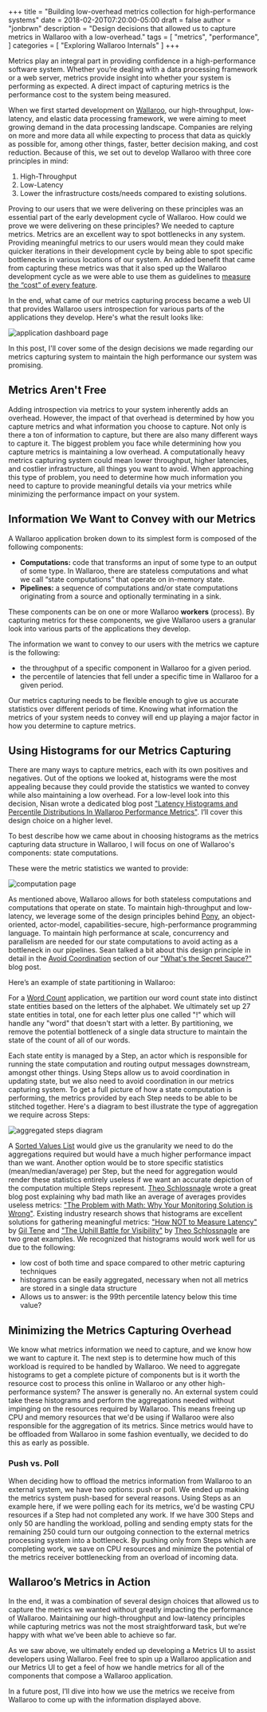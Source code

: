+++
title = "Building low-overhead metrics collection for high-performance systems"
date = 2018-02-20T07:20:00-05:00
draft = false
author = "jonbrwn"
description = "Design decisions that allowed us to capture metrics in Wallaroo with a low-overhead."
tags = [
    "metrics",
    "performance",
]
categories = [
    "Exploring Wallaroo Internals"
]
+++

Metrics play an integral part in providing confidence in a high-performance software system. Whether you’re dealing with a data processing framework or a web server, metrics provide insight into whether your system is performing as expected. A direct impact of capturing metrics is the performance cost to the system being measured.

When we first started development on [Wallaroo](https://github.com/WallarooLabs/Wallaroo), our high-throughput, low-latency, and elastic data processing framework, we were aiming to meet growing demand in the data processing landscape. Companies are relying on more and more data all while expecting to process that data as quickly as possible for, among other things, faster, better decision making, and cost reduction. Because of this, we set out to develop Wallaroo with three core principles in mind:

1. High-Throughput
2. Low-Latency
3. Lower the infrastructure costs/needs compared to existing solutions.

Proving to our users that we were delivering on these principles was an essential part of the early development cycle of Wallaroo. How could we prove we were delivering on these principles? We needed to capture metrics. Metrics are an excellent way to spot bottlenecks in any system. Providing meaningful metrics to our users would mean they could make quicker iterations in their development cycle by being able to spot specific bottlenecks in various locations of our system. An added benefit that came from capturing these metrics was that it also sped up the Wallaroo development cycle as we were able to use them as guidelines to [measure the “cost” of every feature](https://blog.wallaroolabs.com/2017/06/whats-the-secret-sauce/#measure-the-cost-of-every-feature).

In the end, what came of our metrics capturing process became a web UI that provides Wallaroo users introspection for various parts of the applications they develop. Here's what the result looks like:

![application dashboard page](/images/post/performance-metrics-overview/application-dashboard-page.png)

In this post, I'll cover some of the design decisions we made regarding our metrics capturing system to maintain the high performance our system was promising.

## Metrics Aren't Free

Adding introspection via metrics to your system inherently adds an overhead. However, the impact of that overhead is determined by how you capture metrics and what information you choose to capture. Not only is there a ton of information to capture, but there are also many different ways to capture it. The biggest problem you face while determining how you capture metrics is maintaining a low overhead. A computationally heavy metrics capturing system could mean lower throughput, higher latencies, and costlier infrastructure, all things you want to avoid. When approaching this type of problem, you need to determine how much information you need to capture to provide meaningful details via your metrics while minimizing the performance impact on your system.

## Information We Want to Convey with our Metrics

A Wallaroo application broken down to its simplest form is composed of the following components:

- **Computations:** code that transforms an input of some type to an output of some type. In Wallaroo, there are stateless computations and what we call “state computations” that operate on in-memory state.
- **Pipelines:** a sequence of computations and/or state computations originating from a source and optionally terminating in a sink.

These components can be on one or more Wallaroo **workers** (process). By capturing metrics for these components, we give Wallaroo users a granular look into various parts of the applications they develop.

The information we want to convey to our users with the metrics we capture is the following:

  - the throughput of a specific component in Wallaroo for a given period.
  - the percentile of latencies that fell under a specific time in Wallaroo for a given period.

Our metrics capturing needs to be flexible enough to give us accurate statistics over different periods of time. Knowing what information the metrics of your system needs to convey will end up playing a major factor in how you determine to capture metrics.

## Using Histograms for our Metrics Capturing

There are many ways to capture metrics, each with its own positives and negatives. Out of the options we looked at, histograms were the most appealing because they could provide the statistics we wanted to convey while also maintaining a low overhead. For a low-level look into this decision, Nisan wrote a dedicated blog post  ["Latency Histograms and Percentile Distributions In Wallaroo Performance Metrics"](https://blog.wallaroolabs.com/2018/02/latency-histograms-and-percentile-distributions-in-wallaroo-performance-metrics/). I’ll cover this design choice on a higher level.

To best describe how we came about in choosing histograms as the metrics capturing data structure in Wallaroo, I will focus on one of Wallaroo's components: state computations.

These were the metric statistics we wanted to provide:

![computation page](/images/post/performance-metrics-overview/computation-detailed-metrics-page.png)

As mentioned above, Wallaroo allows for both stateless computations and computations that operate on state. To maintain high-throughput and low-latency, we leverage some of the design principles behind [Pony](https://github.com/ponylang/ponyc), an object-oriented, actor-model, capabilities-secure, high-performance programming language. To maintain high performance at scale, concurrency and parallelism are needed for our state computations to avoid acting as a bottleneck in our pipelines. Sean talked a bit about this design principle in detail in the [Avoid Coordination](https://blog.wallaroolabs.com/2017/06/whats-the-secret-sauce/#avoid-coordination) section of our ["What's the Secret Sauce?"](https://blog.wallaroolabs.com/2017/06/whats-the-secret-sauce/) blog post.

Here’s an example of state partitioning in Wallaroo:

For a [Word Count](https://docs.wallaroolabs.com/book/python/word-count.html) application, we partition our word count state into distinct state entities based on the letters of the alphabet. We ultimately set up 27 state entities in total, one for each letter plus one called "!" which will handle any "word" that doesn't start with a letter. By partitioning, we remove the potential bottleneck of a single data structure to maintain the state of the count of all of our words.

Each state entity is managed by a Step, an actor which is responsible for running the state computation and routing output messages downstream, amongst other things. Using Steps allow us to avoid coordination in updating state, but we also need to avoid coordination in our metrics capturing system. To get a full picture of how a state computation is performing, the metrics provided by each Step needs to be able to be stitched together. Here's a diagram to best illustrate the type of aggregation we require across Steps:

![aggregated steps diagram](/images/post/performance-metrics-overview/steps-diagram.png)

A [Sorted Values List](https://blog.wallaroolabs.com/2018/02/latency-histograms-and-percentile-distributions-in-wallaroo-performance-metrics#using-a-sorted-values-list) would give us the granularity we need to do the aggregations required but would have a much higher performance impact than we want. Another option would be to store specific statistics (mean/median/average) per Step, but the need for aggregation would render these statistics entirely useless if we want an accurate depiction of the computation multiple Steps represent. [Theo Schlossnagle](https://twitter.com/postwait) wrote a great blog post explaining why bad math like an average of averages provides useless metrics: ["The Problem with Math: Why Your Monitoring Solution is Wrong"](https://www.circonus.com/2015/02/problem-math/). Existing industry research shows that histograms are excellent solutions for gathering meaningful metrics: ["How NOT to Measure Latency"](https://www.youtube.com/watch?v=lJ8ydIuPFeU) by [Gil Tene](https://twitter.com/giltene) and ["The Uphill Battle for Visibility"](https://www.circonus.com/2016/07/uphill-battle-visibility/) by [Theo Schlossnagle](https://twitter.com/postwait) are two great examples. We recognized that histograms would work well for us due to the following:

- low cost of both time and space compared to other metric capturing techniques
- histograms can be easily aggregated, necessary when not all metrics are stored in a single data structure
- Allows us to answer: is the 99th percentile latency below this time value?

## Minimizing the Metrics Capturing Overhead

We know what metrics information we need to capture, and we know how we want to capture it. The next step is to determine how much of this workload is required to be handled by Wallaroo. We need to aggregate histograms to get a complete picture of components but is it worth the resource cost to process this online in Wallaroo or any other high-performance system? The answer is generally no. An external system could take these histograms and perform the aggregations needed without impinging on the resources required by Wallaroo. This means freeing up CPU and memory resources that we'd be using if Wallaroo were also responsible for the aggregation of its metrics. Since metrics would have to be offloaded from Wallaroo in some fashion eventually, we decided to do this as early as possible.

### Push vs. Poll

When deciding how to offload the metrics information from Wallaroo to an external system, we have two options: push or poll. We ended up making the metrics system push-based for several reasons. Using Steps as an example here, if we were polling each for its metrics, we'd be wasting CPU resources if a Step had not completed any work. If we have 300 Steps and only 50 are handling the workload, polling and sending empty stats for the remaining 250 could turn our outgoing connection to the external metrics processing system into a bottleneck. By pushing only from Steps which are completing work, we save on CPU resources and minimize the potential of the metrics receiver bottlenecking from an overload of incoming data.

## Wallaroo’s Metrics in Action

In the end, it was a combination of several design choices that allowed us to capture the metrics we wanted without greatly impacting the performance of Wallaroo. Maintaining our high-throughput and low-latency principles while capturing metrics was not the most straightforward task, but we’re happy with what we’ve been able to achieve so far.

As we saw above, we ultimately ended up developing a Metrics UI to assist developers using Wallaroo. Feel free to spin up a Wallaroo application and our Metrics UI to get a feel of how we handle metrics for all of the components that compose a Wallaroo application.

In a future post, I’ll dive into how we use the metrics we receive from Wallaroo to come up with the information displayed above.
